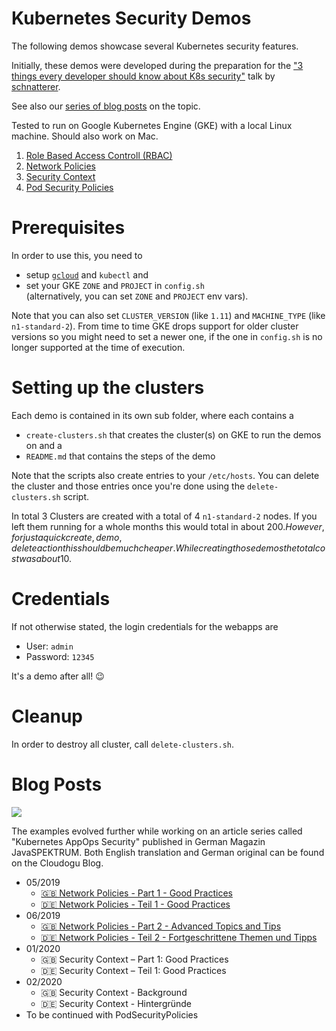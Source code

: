 # Kubernetes Security Demos

The following demos showcase several Kubernetes security features.

Initially, these demos were developed during the preparation for the 
["3 things every developer should know about K8s security"](https://github.com/cloudogu/k8s-security-3-things) talk by 
[schnatterer](http://github.com/schnatterer/).

See also our [series of blog posts](#blog-posts) on the topic.

Tested to run on Google Kubernetes Engine (GKE) with a local Linux machine.
Should also work on Mac.

1. [Role Based Access Controll (RBAC)](1-rbac/Readme.md)
2. [Network Policies](2-network-policies/Readme.md)
3. [Security Context](3-security-context/Readme.md)
4. [Pod Security Policies](4-pod-security-policies/Readme.md)

# Prerequisites

In order to use this,  you need to

* setup [`gcloud`](https://cloud.google.com/sdk/install) and `kubectl` and
* set your GKE `ZONE` and `PROJECT` in `config.sh`  
  (alternatively, you can set `ZONE` and `PROJECT` env vars).

Note that you can also set `CLUSTER_VERSION` (like `1.11`) and  `MACHINE_TYPE` (like `n1-standard-2`).
From time to time GKE drops support for older cluster versions so you might need to set a newer one, if the one in 
`config.sh` is no longer supported at the time of execution. 

# Setting up the clusters

Each demo is contained in its own sub folder, where each contains a 
 
* `create-clusters.sh` that creates the cluster(s) on GKE to run the demos on and a 
* `README.md` that contains the steps of the demo

Note that the scripts also create entries to your `/etc/hosts`. 
You can delete the cluster and those entries once you're done using the `delete-clusters.sh` script. 

In total 3 Clusters are created with a total of 4 `n1-standard-2` nodes. 
If you left them running for a whole months this would total in about 200$.
However, for just a quick create, demo, delete action this should be much cheaper.
While creating those demos the total cost was about 10$. 

# Credentials

If not otherwise stated, the login credentials for the webapps are

* User: `admin`
* Password: `12345` 

It's a demo after all! 😉

# Cleanup

In order to destroy all cluster, call `delete-clusters.sh`.

# Blog Posts

![](https://cloudogu.com/assets/blog/2019/Icon_K8Apps-1b648cccc5fe798e6e39e7a2471728e35e0ba6c8491fc281458da5b222a29513.png)

The examples evolved further while working on an article series called "Kubernetes AppOps Security" published in German Magazin JavaSPEKTRUM. Both English translation and German original can be found on the Cloudogu Blog.

* 05/2019
  * [🇬🇧 Network Policies - Part 1 - Good Practices](https://cloudogu.com/en/blog/k8s-app-ops-part-1)
  * [🇩🇪 Network Policies - Teil 1 - Good Practices](https://cloudogu.com/de/blog/k8s-app-ops-teil-1)
* 06/2019
  * [🇬🇧 Network Policies - Part 2 - Advanced Topics and Tips](https://cloudogu.com/en/blog/k8s-app-ops-part-2)
  * [🇩🇪 Network Policies - Teil 2 - Fortgeschrittene Themen und Tipps](https://cloudogu.com/de/blog/k8s-app-ops-teil-2)
* 01/2020
  * 🇬🇧 Security Context – Part 1: Good Practices
  * 🇩🇪 Security Context – Teil 1: Good Practices
* 02/2020
  * 🇬🇧 Security Context - Background
  * 🇩🇪 Security Context - Hintergründe
* To be continued with PodSecurityPolicies
